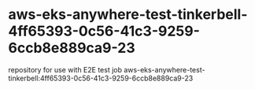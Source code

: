 # aws-eks-anywhere-test-tinkerbell-4ff65393-0c56-41c3-9259-6ccb8e889ca9-23
repository for use with E2E test job aws-eks-anywhere-test-tinkerbell:4ff65393-0c56-41c3-9259-6ccb8e889ca9-23
